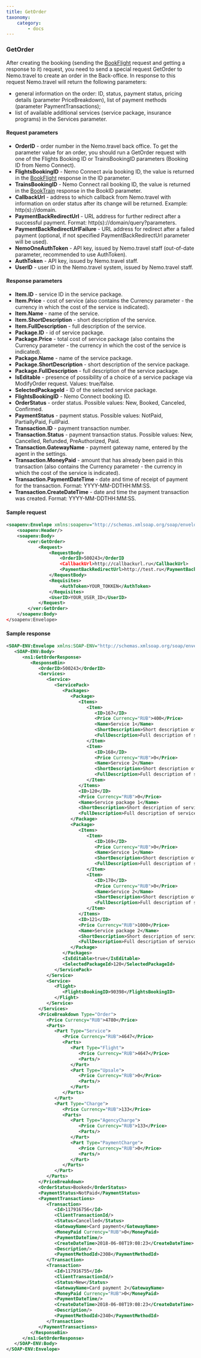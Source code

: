 ```yaml
---
title: GetOrder
taxonomy:
    category:
        - docs
---
```


### GetOrder

After creating the booking (sending the  [BookFlight](and/avia/request/bookflight) request and getting a response to it) request, you need to send a special request GetOrder to Nemo.travel to create an order in the Back-office.
In response to this request Nemo.travel will return the following parameters:
*  general information on the order: ID, status, payment status, pricing details (parameter PriceBreakdown), list of payment methods (parameter PaymentTransactions);
*  list of available additional services (service package, insurance programs) in the Services parameter. 

#### Request parameters
* **OrderID** - order number in the Nemo.travel back office. To get the parameter value for an order, you should run a GetOrder request with one of the Flights Booking ID or TrainsBookingID parameters (Booking ID from Nemo Connect).
* **FlightsBookingID** - Nemo Connect avia booking ID, the value is returned in the [BookFlight](/avia/request/bookflight) response in the ID parameter.
* **TrainsBookingID** - Nemo Connect rail booking ID, the value is returned in the [BookTrain](trains/trains_stages/booktrain) response in the BookID parameter. 
* **CallbackUrl** - address to which callback from Nemo.travel with information on order status after its change will be returned. Example: http(s)://domain.
* **PaymentBackRedirectUrl** - URL address for further redirect after a successful payment. Format: http(s)://domain/query?parameters.
* **PaymentBackRedirectUrlFailure** - URL address for redirect after a failed payment (optional, if not specified PaymentBackRedirectUrl parameter will be used).
* **NemoOneAuthToken** - API key, issued by Nemo.travel staff (out-of-date parameter, recommended to use AuthToken).
* **AuthToken** - API key, issued by Nemo.travel staff.
* **UserID** - user ID in the Nemo.travel system, issued by Nemo.travel staff.

#### Response parameters
* **Item.ID** - service ID in the service package.
* **Item.Price** - cost of service (also contains the Currency parameter  - the currency in which the cost of the service is indicated).
* **Item.Name** - name of the service.
* **Item.ShortDescription** - short description of the service.
* **Item.FullDescription** - full description of the service.
* **Package.ID** - id of service package.
* **Package.Price** - total cost of service package (also contains the Currency parameter  - the currency in which the cost of the service is indicated).
* **Package.Name** - name of the service package.
* **Package.ShortDescription** - short description of the service package.
* **Package.FullDescription** - full description of the service package.
* **IsEditable** - presence of possibility of a choice of a service package via ModifyOrder request. Values: true/false.
* **SelectedPackageId** - ID of the selected service package.
* **FlightsBookingID** - Nemo Connect booking ID.
* **OrderStatus** - order status. Possible values: New, Booked, Canceled, Confirmed.
* **PaymentStatus** - payment status. Possible values: NotPaid, PartiallyPaid, FullPaid.
* **Transaction.ID** - payment transaction number.
* **Transaction.Status** - payment transaction status. Possible values: New, Cancelled, Refunded, PreAuthorized, Paid.
* **Transaction.GatewayName** - payment gateway name, entered by the agent in the settings.
* **Transaction.MoneyPaid** - amount that has already been paid in this transaction (also contains the Currency parameter  - the currency in which the cost of the service is indicated).
* **Transaction.PaymentDateTime** - date and time of receipt of payment for the transaction. Format: YYYY-MM-DDTHH:MM:SS.
* **Transaction.CreateDateTime** - date and time the payment transaction was created. Format: YYYY-MM-DDTHH:MM:SS.


#### Sample request 
```xml
<soapenv:Envelope xmlns:soapenv="http://schemas.xmlsoap.org/soap/envelope/" xmlns:ver="***">
	<soapenv:Header/>
	<soapenv:Body>
		<ver:GetOrder>
			<Request>
				<RequestBody>
					<OrderID>500243</OrderID
					<CallbackUrl>http://callbackurl.ru</CallbackUrl>
                    <PaymentBackRedirectUrl>http://test.ru</PaymentBackRedirectUrl>
				</RequestBody>
				<Requisites>
					<AuthToken>YOUR_TOKKEN</AuthToken>
				</Requisites>
				<UserID>YOUR_USER_ID</UserID>
			</Request>
		</ver:GetOrder>
	</soapenv:Body>
</soapenv:Envelope>
```
#### Sample response
```xml
<SOAP-ENV:Envelope xmlns:SOAP-ENV="http://schemas.xmlsoap.org/soap/envelope/" xmlns:ns1="***" xmlns:xsi="http://www.w3.org/2001/XMLSchema-instance">
   <SOAP-ENV:Body>
      <ns1:GetOrderResponse>
         <ResponseBin>
            <OrderID>500243</OrderID>
            <Services>
               <Service>
                  <ServicePack>
                     <Packages>
                        <Package>
                           <Items>
                              <Item>
                                 <ID>167</ID>
                                 <Price Currency="RUB">400</Price>
                                 <Name>Service 1</Name>
                                 <ShortDescription>Short description of service 1</ShortDescription>
                                 <FullDescription>Full description of service 1</FullDescription>
                              </Item>
                              <Item>
                                 <ID>168</ID>
                                 <Price Currency="RUB">0</Price>
                                 <Name>Service 2</Name>
                                 <ShortDescription>Short description of service 2</ShortDescription>
                                 <FullDescription>Full description of service 2</FullDescription>
                              </Item>
                           </Items>
                           <ID>120</ID>
                           <Price Currency="RUB">0</Price>
                           <Name>Service package 1</Name>
                           <ShortDescription>Short description of service package 1</ShortDescription>
                           <FullDescription>Full description of service package 1</FullDescription>
                        </Package>
                        <Package>
                           <Items>
                              <Item>
                                 <ID>169</ID>
                                 <Price Currency="RUB">0</Price>
                                 <Name>Service 1</Name>
                                 <ShortDescription>Short description of service 1</ShortDescription>
                                 <FullDescription>Full description of service 1</FullDescription>
                              </Item>
                              <Item>
                                 <ID>170</ID>
                                 <Price Currency="RUB">0</Price>
                                 <Name>Service 2</Name>
                                 <ShortDescription>Short description of service 2</ShortDescription>
                                 <FullDescription>Full description of service 2</FullDescription>
                              </Item>
                           </Items>
                           <ID>121</ID>
                           <Price Currency="RUB">1000</Price>
                           <Name>Service package 2</Name>
                           <ShortDescription>Short description of service package 2</ShortDescription>
                           <FullDescription>Full description of service package 2</FullDescription>
                        </Package>
                     </Packages>
                     <IsEditable>true</IsEditable>
                     <SelectedPackageId>120</SelectedPackageId>
                  </ServicePack>
               </Service>
               <Service>
                  <Flight>
                     <FlightsBookingID>90398</FlightsBookingID>
                  </Flight>
               </Service>
            </Services>
            <PriceBreakdown Type="Order">
               <Price Currency="RUB">4780</Price>
               <Parts>
                  <Part Type="Service">
                     <Price Currency="RUB">4647</Price>
                     <Parts>
                        <Part Type="Flight">
                           <Price Currency="RUB">4647</Price>
                           <Parts/>
                        </Part>
                        <Part Type="Upsale">
                           <Price Currency="RUB">0</Price>
                           <Parts/>
                        </Part>
                     </Parts>
                  </Part>
                  <Part Type="Charge">
                     <Price Currency="RUB">133</Price>
                     <Parts>
                        <Part Type="AgencyCharge">
                           <Price Currency="RUB">133</Price>
                           <Parts/>
                        </Part>
                        <Part Type="PaymentCharge">
                           <Price Currency="RUB">0</Price>
                           <Parts/>
                        </Part>
                     </Parts>
                  </Part>
               </Parts>
            </PriceBreakdown>
            <OrderStatus>Booked</OrderStatus>
            <PaymentStatus>NotPaid</PaymentStatus>
            <PaymentTransactions>
               <Transaction>
                  <Id>117916756</Id>
                  <ClientTransactionId/>
                  <Status>Cancelled</Status>
                  <GatewayName>Card payment</GatewayName>
                  <MoneyPaid Currency="RUB">0</MoneyPaid>
                  <PaymentDateTime/>
                  <CreateDateTime>2018-06-08T19:08:23</CreateDateTime>
                  <Description/>
                  <PaymentMethodId>2308</PaymentMethodId>
               </Transaction>
               <Transaction>
                  <Id>117916755</Id>
                  <ClientTransactionId/>
                  <Status>New</Status>
                  <GatewayName>Card payment 2</GatewayName>
                  <MoneyPaid Currency="RUB">0</MoneyPaid>
                  <PaymentDateTime/>
                  <CreateDateTime>2018-06-08T19:08:23</CreateDateTime>
                  <Description/>
                  <PaymentMethodId>2340</PaymentMethodId>
               </Transaction>
            </PaymentTransactions>
         </ResponseBin>
      </ns1:GetOrderResponse>
   </SOAP-ENV:Body>
</SOAP-ENV:Envelope>
```
